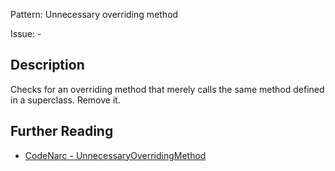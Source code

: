 Pattern: Unnecessary overriding method

Issue: -

## Description

Checks for an overriding method that merely calls the same method defined in a superclass. Remove it.

## Further Reading

* [CodeNarc - UnnecessaryOverridingMethod](http://codenarc.sourceforge.net/codenarc-rules-unnecessary.html#UnnecessaryOverridingMethod)